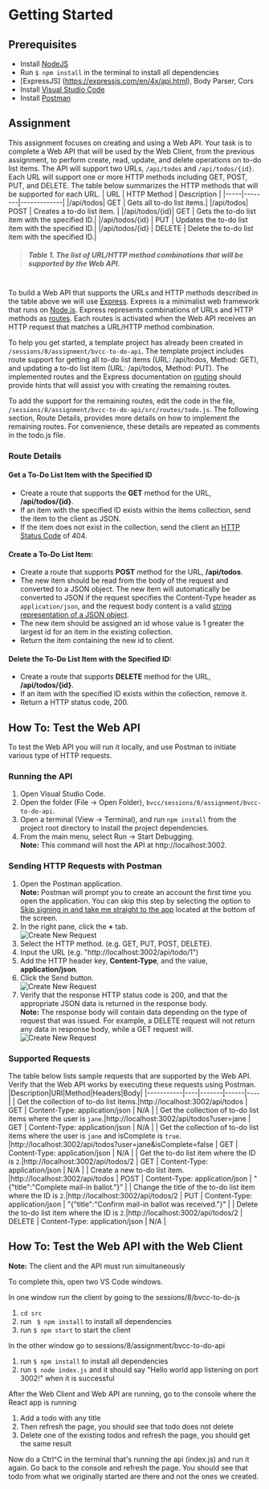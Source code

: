 # Getting Started
## Prerequisites
- Install [NodeJS](https://nodejs.org/en/download/)
- Run `$ npm install` in the terminal to install all dependencies
- [ExpressJS] (https://expressjs.com/en/4x/api.html), Body Parser, Cors
- Install [Visual Studio Code](https://code.visualstudio.com/download)
- Install [Postman](https://www.postman.com/downloads/)

## Assignment
This assignment focuses on creating and using a Web API. Your task is to complete a Web API that will be used by the Web Client, from the previous assignment, to perform create, read, update, and delete operations on to-do list items. The API will support two URLs, `/api/todos` and `/api/todos/{id}`. Each URL will support one or more HTTP methods including GET, POST, PUT, and DELETE. The table below summarizes the HTTP methods that will be supported for each URL.
| URL | HTTP Method | Description |
|-----|--------|-------------|
|/api/todos| GET | Gets all to-do list items.|
|/api/todos| POST | Creates a to-do list item. |
|/api/todos/{id}| GET | Gets the to-do list item with the specified ID.|
|/api/todos/{id} | PUT | Updates the to-do list item with the specified ID.|
|/api/todos/{id} | DELETE | Delete the to-do list item with the specified ID.|
>##### Table 1. The list of URL/HTTP method combinations that will be supported by the Web API.
\
To build a Web API that supports the URLs and HTTP methods described in the table above we will use [Express](https://expressjs.com). Express is a minimalist web framework that runs on [Node.js](https://nodejs.org). Express represents combinations of URLs and HTTP methods as [routes](https://expressjs.com/en/guide/routing.html). Each routes is activated when the Web API receives an HTTP request that matches a URL/HTTP method combination.

To help you get started, a template project has already been created in `/sessions/8/assignment/bvcc-to-do-api`. The template project includes route support for getting all to-do list items (URL: /api/todos, Method: GET), and updating a to-do list item (URL: /api/todos, Method: PUT). The implemented routes and the Express documentation on [routing](https://expressjs.com/en/guide/routing.html) should provide hints that will assist you with creating the remaining routes.

To add the support for the remaining routes, edit the code in the file, `/sessions/8/assignment/bvcc-to-do-api/src/routes/todo.js`. The following section, Route Details, provides more details on how to implement the remaining routes. For convenience, these details are repeated as comments in the todo.js file.
### Route Details
#### Get a To-Do List Item with the Specified ID
- Create a route that supports the **GET** method for the URL, **/api/todos/{id}**.
- If an item with the specified ID exists within the items collection, send the item to the client as JSON.
- If the item does not exist in the collection, send the client an [HTTP Status Code](https://developer.mozilla.org/en-US/docs/Web/HTTP/Status) of 404.

#### Create a To-Do List Item:
- Create a route that supports **POST** method for the URL, **/api/todos**.
- The new item should be read from the body of the request and converted to a JSON object. The new item will automatically be converted to JSON if the request specifies the Content-Type header as `application/json`, and the request body content is a valid [string representation of a JSON object](https://developer.mozilla.org/en-US/docs/Web/JavaScript/Reference/Global_Objects/JSON/stringify).
- The new item should be assigned an id whose value is 1 greater the largest id for an item in the existing collection.
- Return the item containing the new id to client.

#### Delete the To-Do List Item with the Specified ID:
- Create a route that supports **DELETE** method for the URL, **/api/todos/{id}**.
- If an item with the specified ID exists within the collection, remove it.
- Return a HTTP status code, 200.


## How To: Test the Web API
To test the Web API you will run it locally, and use Postman to initiate various type of HTTP requests.

### Running the API
1. Open Visual Studio Code.
1. Open the folder (File &#8594; Open Folder), `bvcc/sessions/8/assignment/bvcc-to-do-api`.
1. Open a terminal (View &#8594; Terminal), and run `npm install` from the project root directory to install the project dependencies.
1. From the main menu, select Run &#8594; Start Debugging.  
**Note:** This command will host the API at http://localhost:3002.

### Sending HTTP Requests with Postman
1. Open the Postman application.  
**Note:** Postman will prompt you to create an account the first time you open the application. You can skip this step by selecting the option to [Skip signing in and take me straight to the app](https://community.postman.com/t/how-to-skip-account-creation/11469) located at the bottom of the screen.
1. In the right pane, click the **+** tab.  
![Create New Request](./images/create_new_request.png)
1. Select the HTTP method. (e.g. GET, PUT, POST, DELETE).
1. Input the URL (e.g. "http://localhost:3002/api/todo/1")
1. Add the HTTP header key, **Content-Type**, and the value, **application/json**.
1. Click the Send button.  
![Create New Request](./images/request_configuration.png)
1. Verify that the response HTTP status code is 200, and that the appropriate JSON data is returned in the response body.  
**Note:** The response body will contain data depending on the type of request that was issued. For example, a DELETE request will not return any data in response body, while a GET request will.  
![Create New Request](./images/verify_response.png)

### Supported Requests
The table below lists sample requests that are supported by the Web API. Verify that the Web API works by executing these requests using Postman. 
|Description|URI|Method|Headers|Body|
|-----------|----|-------|------|----|
| Get the collection of to-do list items.|http://localhost:3002/api/todos | GET | Content-Type: application/json | N/A |
| Get the collection of to-do list items where the user is `jane`.|http://localhost:3002/api/todos?user=jane | GET | Content-Type: application/json | N/A |
| Get the collection of to-do list items where the user is `jane` and isComplete is `true`. |http://localhost:3002/api/todos?user=jane&isComplete=false | GET | Content-Type: application/json | N/A |
| Get the to-do list item where the ID is `2`.|http://localhost:3002/api/todos/2 | GET | Content-Type: application/json | N/A |
| Create a new to-do list item. |http://localhost:3002/api/todos | POST | Content-Type: application/json | "{"title":"Complete mail-in ballot."}" |
| Change the title of the to-do list item where the ID is `2`.|http://localhost:3002/api/todos/2 | PUT | Content-Type: application/json | "{"title":"Confirm mail-in ballot was received."}" |
| Delete the to-do list item where the ID is `2`.|http://localhost:3002/api/todos/2 | DELETE | Content-Type: application/json | N/A |

## How To: Test the Web API with the Web Client
**Note:** The client and the API must run simultaneously 

To complete this, open two VS Code windows.

In one window run the client by going to the sessions/8/bvcc-to-do-js 
1. `cd src` 
1. run ` $ npm install` to install all dependencies
1. run `$ npm start` to start the client

In the other window go to sessions/8/assignment/bvcc-to-do-api
1. run `$ npm install` to install all dependencies
1. run `$ node index.js` and it should say "Hello world app listening on port 3002!" when it is successful

After the Web Client and Web API are running, go to the console where the React app is running
1. Add a todo with any title 
1. Then refresh the page, you should see that todo does not delete
1. Delete one of the existing todos and refresh the page, you should get the same result

Now do a Ctrl^C in the terminal that's running the api (index.js) and run it again. Go back to the console and refresh the page. You should see that todo from what we originally started are there and not the ones we created. 
